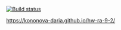 [![Build status](https://ci.appveyor.com/api/projects/status/fh9ho6k1oq22q1w0?svg=true)](https://ci.appveyor.com/project/kononova-daria/hw-ra-9-2)

https://kononova-daria.github.io/hw-ra-9-2/